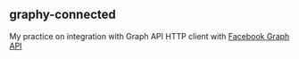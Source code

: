 ## graphy-connected

My practice on integration with Graph API HTTP client with [Facebook Graph API](https://developers.facebook.com/docs/graph-api)
